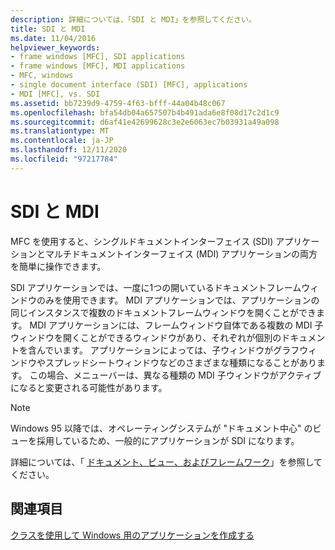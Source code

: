 ```yaml
---
description: 詳細については、「SDI と MDI」を参照してください。
title: SDI と MDI
ms.date: 11/04/2016
helpviewer_keywords:
- frame windows [MFC], SDI applications
- frame windows [MFC], MDI applications
- MFC, windows
- single document interface (SDI) [MFC], applications
- MDI [MFC], vs. SDI
ms.assetid: bb7239d9-4759-4f63-bfff-44a04b48c067
ms.openlocfilehash: bfa54db04a657507b4b491ada6e8f08d17c2d1c9
ms.sourcegitcommit: d6af41e42699628c3e2e6063ec7b03931a49a098
ms.translationtype: MT
ms.contentlocale: ja-JP
ms.lasthandoff: 12/11/2020
ms.locfileid: "97217784"
---
```

# <a name="sdi-and-mdi"></a>SDI と MDI

MFC を使用すると、シングルドキュメントインターフェイス (SDI) アプリケーションとマルチドキュメントインターフェイス (MDI) アプリケーションの両方を簡単に操作できます。

SDI アプリケーションでは、一度に1つの開いているドキュメントフレームウィンドウのみを使用できます。 MDI アプリケーションでは、アプリケーションの同じインスタンスで複数のドキュメントフレームウィンドウを開くことができます。 MDI アプリケーションには、フレームウィンドウ自体である複数の MDI 子ウィンドウを開くことができるウィンドウがあり、それぞれが個別のドキュメントを含んでいます。 アプリケーションによっては、子ウィンドウがグラフウィンドウやスプレッドシートウィンドウなどのさまざまな種類になることがあります。 この場合、メニューバーは、異なる種類の MDI 子ウィンドウがアクティブになると変更される可能性があります。

> [!NOTE]
> Windows 95 以降では、オペレーティングシステムが "ドキュメント中心" のビューを採用しているため、一般的にアプリケーションが SDI になります。

詳細については、「 [ドキュメント、ビュー、およびフレームワーク](../mfc/documents-views-and-the-framework.md)」を参照してください。

## <a name="see-also"></a>関連項目

[クラスを使用して Windows 用のアプリケーションを作成する](../mfc/using-the-classes-to-write-applications-for-windows.md)
